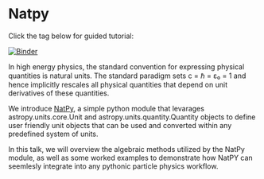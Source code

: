 # Natpy
Click the tag below for guided tutorial:

[![Binder](https://mybinder.org/badge_logo.svg)](https://mybinder.org/v2/gh/AndreScaffidi/Natpy_pyhep_2021/HEAD?filepath=pyhep.ipynb)

In high energy physics, the standard convention for expressing physical quantities is natural units. The standard paradigm sets c = ℏ = ε₀ = 1 and hence implicitly rescales all physical quantities that depend on unit derivatives of these quantities.

We introduce [NatPy](https://pypi.org/project/NatPy/), a simple python module that levarages astropy.units.core.Unit and astropy.units.quantity.Quantity objects to define user friendly unit objects that can be used and converted within any predefined system of units.

In this talk, we will overview the algebraic methods utilized by the NatPy module, as well as some worked examples to demonstrate how NatPY can seemlesly integrate into any pythonic particle physics workflow.
